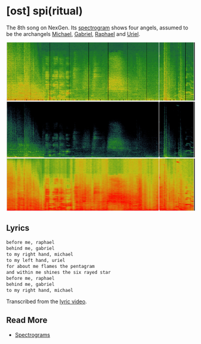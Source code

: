# [ost] spi(ritual)

The 8th song on NexGen. Its [spectrogram](spectrograms) shows four angels, assumed to be 
the archangels [Michael](../characters/michael), [Gabriel](../characters/gabriel), 
[Raphael](../characters/raphael) and [Uriel](../characters/uriel).

![img.png](../../Resources/songs/spiritual-spectogram-archangels.png)

## Lyrics

```
before me, raphael
behind me, gabriel
to my right hand, michael
to my left hand, uriel
for about me flames the pentagram
and within me shines the six rayed star
before me, raphael
behind me, gabriel
to my right hand, michael
```

Transcribed from the [lyric video](https://www.youtube.com/watch?v=VlZ79Cx1s7g).

## Read More

- [Spectrograms](spectrograms)